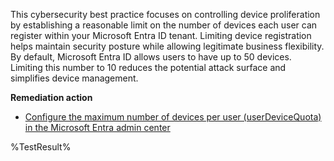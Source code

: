 This cybersecurity best practice focuses on controlling device proliferation by establishing a reasonable limit on the number of devices each user can register within your Microsoft Entra ID tenant. Limiting device registration helps maintain security posture while allowing legitimate business flexibility. By default, Microsoft Entra ID allows users to have up to 50 devices. Limiting this number to 10 reduces the potential attack surface and simplifies device management.

**Remediation action**

- [Configure the maximum number of devices per user (userDeviceQuota) in the Microsoft Entra admin center](https://entra.microsoft.com/#view/Microsoft_AAD_Devices/DevicesMenuBlade/~/DeviceSettings/menuId/Overview)

<!--- Results --->
%TestResult%
